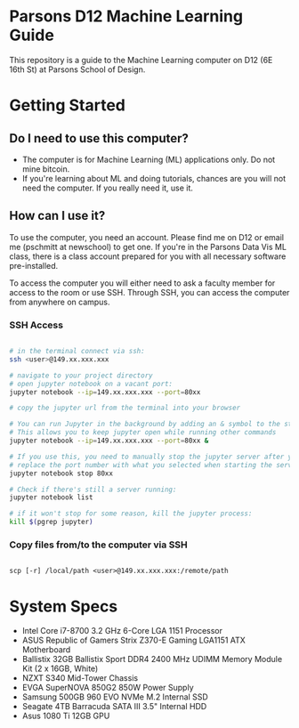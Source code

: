 # Parsons D12 Machine Learning Guide
This repository is a guide to the Machine Learning computer on D12 (6E 16th St) at Parsons School of Design.


# Getting Started

## Do I need to use this computer?
- The computer is for Machine Learning (ML) applications only. Do not mine bitcoin.
- If you're learning about ML and doing tutorials, chances are you will not need the computer. If you really need it, use it.

## How can I use it?
To use the computer, you need an account. Please find me on D12 or email me (pschmitt at newschool) to get one. If you're in the Parsons Data Vis ML class, there is a class account prepared for you with all necessary software pre-installed.

To access the computer you will either need to ask a faculty member for access to the room or use SSH. Through SSH, you can access the computer from anywhere on campus.

### SSH Access
```bash

# in the terminal connect via ssh:
ssh <user>@149.xx.xxx.xxx

# navigate to your project directory
# open jupyter notebook on a vacant port:
jupyter notebook --ip=149.xx.xxx.xxx --port=80xx

# copy the jupyter url from the terminal into your browser

# You can run Jupyter in the background by adding an & symbol to the start command
# This allows you to keep jupyter open while running other commands
jupyter notebook --ip=149.xx.xxx.xxx --port=80xx &

# If you use this, you need to manually stop the jupyter server after you're done working:
# replace the port number with what you selected when starting the server
jupyter notebook stop 80xx

# Check if there's still a server running:
jupyter notebook list

# if it won't stop for some reason, kill the jupyter process:
kill $(pgrep jupyter)

```

### Copy files from/to the computer via SSH

```

scp [-r] /local/path <user>@149.xx.xxx.xxx:/remote/path

```


# System Specs
- Intel Core i7-8700 3.2 GHz 6-Core LGA 1151 Processor
- ASUS Republic of Gamers Strix Z370-E Gaming LGA1151 ATX Motherboard
- Ballistix 32GB Ballistix Sport DDR4 2400 MHz UDIMM Memory Module Kit (2 x 16GB, White)
- NZXT S340 Mid-Tower Chassis
- EVGA SuperNOVA 850G2 850W Power Supply
- Samsung 500GB 960 EVO NVMe M.2 Internal SSD
- Seagate 4TB Barracuda SATA III 3.5" Internal HDD 
- Asus 1080 Ti 12GB GPU
